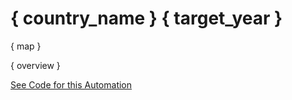 # { country_name } { target_year }

{ map }

{ overview }

[See Code for this Automation](https://github.com/crosscompute/onsset-automation)
